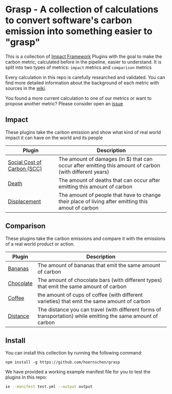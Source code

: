 # Grasp - A collection of calculations to convert software's carbon emission into something easier to "grasp"

This is a collection of [Impact Framework](https://github.com/Green-Software-Foundation/if) Plugins with the goal to make the carbon metric, calculated before in the pipeline, easier to understand. It is split into two types of metrics: `impact` metrics and `comparison` metrics

Every calculation in this repo is carefully researched and validated. You can find more detailed information about the background of each metric with sources in the [wiki](https://github.com/hoernschen/grasp/wiki).

You found a more current calculation to one of our metrics or want to propose another metric? Please consider open an [issue](https://github.com/hoernschen/grasp/issues/new)

## Impact

These plugins take the carbon emission and show what kind of real world impact it can have on the world and its people

| Plugin | Description |
|--------------- | --------------- |
| [Social Cost of Carbon (SCC)](./src/lib/impact/SCC) | The amount of damages (in $) that can occur after emitting this amount of carbon (with different years) |
| [Death](./src/lib/impact/death) | The amount of deaths that can occur after emitting this amount of carbon |
| [Displacement](./src/lib/impact/displacement) | The amount of people that have to change their place of living after emitting this amout of carbon | 

## Comparison

These plugins take the carbon emissions and compare it with the emissions of a real world product or action.

| Plugin  | Description |
|-------------- | -------------- |
| [Bananas](./src/lib/comparison/bananas) | The amount of bananas that emit the same amount of carbon |
| [Chocolate](./src/lib/comparison/chocolate) | The amount of chocolate bars (with different types) that emit the same amount of carbon |
| [Coffee](./src/lib/comparison/coffee) | the amount of cups of coffee (with different varieties) that emit the same amount of carbon |
| [Distance](./src/lib/comparison/distance) | The distance you can travel (with different forms of transportation) while emitting the same amount of carbon |

## Install

You can install this collection by running the following command:

```
npm install -g https://github.com/hoernschen/grasp
```

We have provided a working example manifest file for you to test the plugins in this repo:

```sh
ie --manifest test.yml --output output
```
